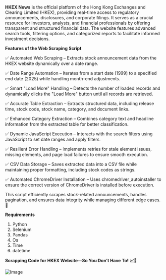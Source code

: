 
**HKEX News** is the official platform of the Hong Kong Exchanges and Clearing Limited (HKEX), providing real-time access to regulatory announcements, disclosures, and corporate filings. It serves as a crucial resource for investors, analysts, and financial professionals by offering transparent and structured financial data. The website features advanced search tools, filtering options, and categorized reports to facilitate informed investment decisions.

**Features of the Web Scraping Script**

✅ Automated Web Scraping – Extracts stock announcement data from the HKEX website dynamically over a date range.

✅ Date Range Automation – Iterates from a start date (1999) to a specified end date (2025) while handling month-end adjustments.

✅ Smart "Load More" Handling – Detects the number of loaded records and dynamically clicks the "Load More" button until all records are retrieved.

✅ Accurate Table Extraction – Extracts structured data, including release time, stock code, stock name, category, and document links.

✅ Enhanced Category Extraction – Combines category text and headline information from the extracted table for better classification.

✅ Dynamic JavaScript Execution – Interacts with the search filters using JavaScript to set date ranges and apply filters.

✅ Resilient Error Handling – Implements retries for stale element issues, missing elements, and page load failures to ensure smooth execution.

✅ CSV Data Storage – Saves extracted data into a CSV file while maintaining proper formatting, including stock codes as strings.

✅ Automated ChromeDriver Installation – Uses chromedriver_autoinstaller to ensure the correct version of ChromeDriver is installed before execution.

This script efficiently scrapes stock-related announcements, handles pagination, and ensures data integrity while managing different edge cases. 🚀

**Requirements**

1. Python
2. Selenium
3. Pandas
4. Os
5. Time
6. datetime

**Scrapping Code for HKEX Website—So You Don’t Have To! 📈🤖**

![Image](https://github.com/user-attachments/assets/fed5d9e5-e41c-4217-8b15-32918b642237)
